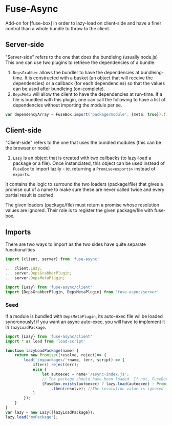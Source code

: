 # Fuse-Async

Add-on for [fuse-box] in order to lazy-load on client-side and have a finer control than a whole bundle to throw to the client.

## Server-side

"Server-side" refers to the one that does the bundleing (usually node.js) This one can use two plugins to retrieve the dependencies of a bundle.

1. `DepsGrabber` allows the bundler to have the dependencies at bundleing-time. It is constructed with a basket (an object that will receive the dependencies) or a callback (for each dependencies) so that the values can be used after bundleing (on-complete).
2. `DepsMeta` will allow the client to have the dependencies at run-time. If a file is bundled with this plugin, one can call the following to have a list of dependencies without importing the module per se.
```typescript
var dependencyArray = FuseBox.import('package/module', {meta: true}).file.meta.dependencies;
```

## Client-side

"Client-side" refers to the one that uses the bundled modules (this can be the browser or node)

1. `Lazy` is an object that is created with two callbacks (to lazy-load a package or a file). Once instanciated, this object can be used instead of `FuseBox` to import lazily - ie. returning a `Promise<exports>` instead of `exports`.

It contains the logic to surround the two loaders (package/file) that gives a promise out of a name to make sure these are never called twice and every partial result is cached.

The given loaders (package/file) must return a promise whose resolution values are ignored. Their role is to register the given package/file with fuse-box.

## Imports

There are two ways to import as the two sides have quite separate functionalities

```typescript
import {client, server} from 'fuse-async'

... client.Lazy;
... server.DepsGrabberPlugin;
... server.DepsMetaPlugin;

```

```typescript
import {Lazy} from 'fuse-async/client'
import {DepsGrabberPlugin, DepsMetaPlugin} from 'fuse-async/server'
```

### Seed

If a module is bundled with `DepsMetaPlugin`, its auto-exec file wil be loaded syncronously! if you want an async auto-exec, you will have to implement it in `lazyLoadPackage`.

```typescript
import {Lazy} from 'fuse-async/client'
import * as load from 'load-script'

function lazyLoadPackage(name) {
	return new Promise((resolve, reject)=> {
		load('/mypackages/'+name, (err, script) => {
			if(err) reject(err);
			else {
				let autoexec = name+'/async-index.js';
				// The package should have been loaded. If not, FuseBox.exists will throw - that is the expected behaviour
				(FuseBox.exists(autoexec) ? lazy.load(autoexec) : Promise.resolve())
					.then(resolve);	//The resolution value is ignored
			}
		});
	}
}
var lazy = new Lazy({lazyLoadPackage});
lazy.load('myPackage');

```